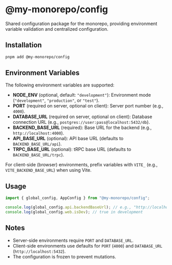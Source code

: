 # @my-monorepo/config

Shared configuration package for the monorepo, providing environment variable validation and centralized configuration.

## Installation

```bash
pnpm add @my-monorepo/config
```

## Environment Variables

The following environment variables are supported:

- **NODE_ENV** (optional, default: `"development"`): Environment mode (`"development"`, `"production"`, or `"test"`).
- **PORT** (required on server, optional on client): Server port number (e.g., `4000`).
- **DATABASE_URL** (required on server, optional on client): Database connection URL (e.g., `postgres://user:pass@localhost:5432/db`).
- **BACKEND_BASE_URL** (required): Base URL for the backend (e.g., `http://localhost:4000`).
- **API_BASE_URL** (optional): API base URL (defaults to `BACKEND_BASE_URL/api`).
- **TRPC_BASE_URL** (optional): tRPC base URL (defaults to `BACKEND_BASE_URL/trpc`).

For client-side (browser) environments, prefix variables with `VITE_` (e.g., `VITE_BACKEND_BASE_URL`) when using Vite.

## Usage

```typescript
import { global_config, AppConfig } from "@my-monorepo/config";

console.log(global_config.api.backendBaseUrl); // e.g., "http://localhost:4000"
console.log(global_config.web.isDev); // true in development
```

## Notes

- Server-side environments require `PORT` and `DATABASE_URL`.
- Client-side environments use defaults for `PORT` (`4000`) and `DATABASE_URL` (`http://localhost:5432`).
- The configuration is frozen to prevent mutations.